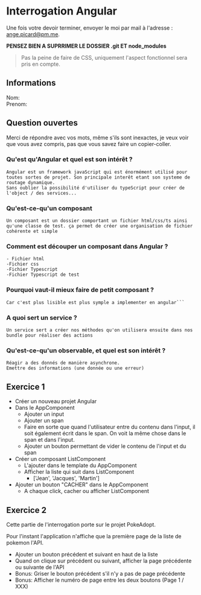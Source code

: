 # Interrogation Angular

Une fois votre devoir terminer, envoyer le moi par mail à l'adresse : ange.picard@pm.me.

**PENSEZ BIEN A SUPRRIMER LE DOSSIER .git ET node_modules**

> Pas la peine de faire de CSS, uniquement l'aspect fonctionnel sera pris en compte.

## Informations

Nom:   
Prenom:  

## Question ouvertes

Merci de répondre avec vos mots, même s'ils sont inexactes, je veux voir que vous avez compris, pas que vous savez faire un copier-coller.

### Qu'est qu'Angular et quel est son intérêt ?

```
Angular est un framework javaScript qui est énormément utilisé pour toutes sortes de projet. Son principale interêt etant son systeme de routage dynamique.
Sans oublier la possibilité d'utiliser du typeScript pour créer de l'object / des services... 
```

### Qu'est-ce-qu'un composant

```
Un composant est un dossier comportant un fichier html/css/ts ainsi qu'une classe de test. ça permet de créer une organisation de fichier cohérente et simple
```

### Comment est découper un composant dans Angular ?

```
- Fichier html
-Fichier css
-Fichier Typescript
-Fichier Typescript de test
```

### Pourquoi vaut-il mieux faire de petit composant ?

```
Car c'est plus lisible est plus symple a implementer en angular```
```

### A quoi sert un service ?

```
Un service sert a créer nos méthodes qu'on utilisera ensuite dans nos bundle pour réaliser des actions
```

### Qu'est-ce-qu'un observable, et quel est son intérêt ?

```
Réagir a des donnés de manière asynchrone.
Emettre des informations (une donnée ou une erreur)

```

## Exercice 1

- Créer un nouveau projet Angular
- Dans le AppComponent
    - Ajouter un input
    - Ajouter un span
    - Faire en sorte que quand l'utilisateur entre du contenu dans l'input, il soit également écrit dans le span. On voit la même chose dans le span et dans l'input.
    - Ajouter un bouton permettant de vider le contenu de l'input et du span
- Créer un composant ListComponent
    - L'ajouter dans le template du AppComponent
    - Afficher la liste qui suit dans ListComponent
        - ['Jean', 'Jacques', 'Martin']
- Ajouter un bouton "CACHER" dans le AppComponent
    - A chaque click, cacher ou afficher ListComponent

## Exercice 2

Cette partie de l'interrogation porte sur le projet PokeAdopt.

Pour l'instant l'application n'affiche que la première page de la liste de pokemon l'API.

- Ajouter un bouton précédent et suivant en haut de la liste
- Quand on clique sur précédent ou suivant, afficher la page précédente ou suivante de l'API
- Bonus: Griser le bouton précédent s'il n'y a pas de page précédente
- Bonus: Afficher le numéro de page entre les deux boutons (Page 1 / XXX)